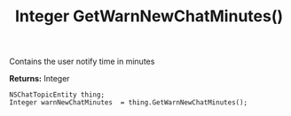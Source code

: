 ﻿---
uid: crmscript_ref_NSChatTopicEntity_GetWarnNewChatMinutes
title: Integer GetWarnNewChatMinutes()
intellisense: NSChatTopicEntity.GetWarnNewChatMinutes
keywords: NSChatTopicEntity, GetWarnNewChatMinutes
so.topic: reference
---

Contains the user notify time in minutes

**Returns:** Integer


```crmscript
NSChatTopicEntity thing;
Integer warnNewChatMinutes  = thing.GetWarnNewChatMinutes();
```


